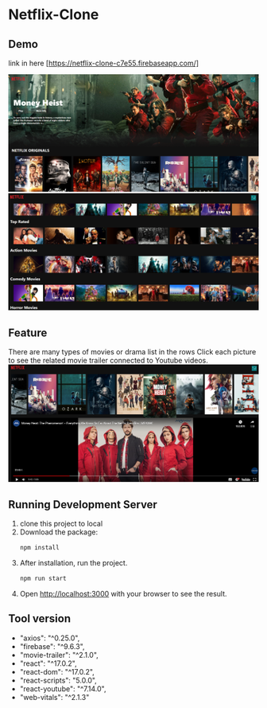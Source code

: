 # Netflix-Clone

## Demo
link in here [https://netflix-clone-c7e55.firebaseapp.com/]

![](https://github.com/ycl818/Netflix_Clone/blob/master/public/20220124_netflix-1.PNG)
![](https://github.com/ycl818/Netflix_Clone/blob/master/public/20220124_neflix-2.PNG)
## Feature
There are many types of movies or drama list in the rows
Click each picture to see the related movie trailer connected to Youtube videos.
![](https://github.com/ycl818/Netflix_Clone/blob/master/public/20220124_netflix-3.PNG)
## Running Development Server
1. clone this project to local
2. Download the package:
    ```bash
   npm install
   ```
3. After installation, run the project.
    ```bash
   npm run start
   ```
4. Open [http://localhost:3000](http://localhost:3000) with your browser to see the result.


## Tool version
- "axios": "^0.25.0",
- "firebase": "^9.6.3",
- "movie-trailer": "^2.1.0",
- "react": "^17.0.2",
- "react-dom": "^17.0.2",
- "react-scripts": "5.0.0",
- "react-youtube": "^7.14.0",
- "web-vitals": "^2.1.3"

